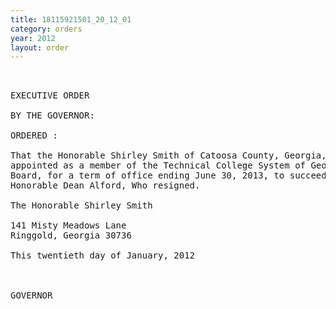 ```yaml
---
title: 18115921501_20_12_01
category: orders
year: 2012
layout: order
---
```


<pre> 

EXECUTIVE ORDER

BY THE GOVERNOR:

ORDERED :

That the Honorable Shirley Smith of Catoosa County, Georgia, is
appointed as a member of the Technical College System of Georgia
Board, for a term of office ending June 30, 2013, to succeed the
Honorable Dean Alford, Who resigned.

The Honorable Shirley Smith

141 Misty Meadows Lane
Ringgold, Georgia 30736

This twentieth day of January, 2012

      

GOVERNOR

</pre>
